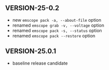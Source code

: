 ## VERSION-25-0.2

* new `emscope pack -a, --about-file` option
* renamed `emscope grab -v, --voltage` option
* renamed `emscope pack -s, --status` option
* renamed `emscope pack --restore` option

## VERSION-25.0.1

* baseline release candidate

